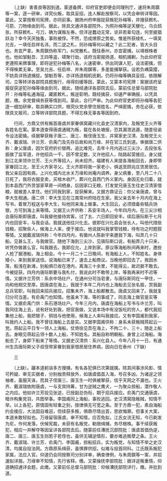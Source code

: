 <!-- { "loadSidebar": true } -->
　　（上缺）害善良等因到道。蒙道备牌，仰府官吏即便会同理刑厅，速将朱周錤等一案，逐一研审，详究伙叛，取具妥招，连人解赴按察司，以凭会审转详等因。蒙此，又蒙按察司宪牌，亦同前事。据扬州府申报捉获叛犯孙梅等，并搜获敕札、弓箭、刀物缘由到司。据此，除具文通详各部院外，为照孙梅等逆天梗化，乌合鸱张，所获敕札、弓刀，确为谋叛左券。但洋逆蠢动无常，讵非若辈勾连，何至披猖跃冶？幸今天厌独蚤，事败被俘。不然，恐成燎原之势矣。惟是所获绫札，一填吴允吉，一填任启祥名讳，而二逆之札，则孙梅等何以藏之？此二犯者，皆大头目也。务宜严拿。朱周錤伪称军门，纠党散札，既往泰州，亦宜密捕，以靖根株者也。他如邹魁吾、王四等盗，啸聚行劫，该府当密报扬道，相机捕剿，为此仰府官吏遵照来牌事理，即将逆犯孙梅等八名，火速密审，供出同谋人犯，设法密擒，但不得株累无辜。至吴允吉、任启祥、并朱周錤等，多差能捕拏获。设若负嵎莫撄，不妨具详扬道捕捉。邹魁吾等，亦详扬道相机抚剿。仍将孙梅等确具妥招，依限解司，立等转详各部院具题施行，毋得刻缓等因，蒙此，又蒙本司宪牌：案据该府呈报捉获逆犯孙梅等缘由到司，据此，随经通详各部院去后，蒙前任总督马部院批开：孙梅等私通海寇，藏匿敕札，叛逆彰明，既经擒获，仰速严审确报，以凭具题，缴。余党督缉务获等情到司。蒙此，合行严审。为此仰府官吏即将孙梅等各犯逐一细加研审，取具确实口供，根究伙党余孽住居姓名，严缉密擒，务在必获，依限具文报司，立等转详部院具题，不得忘株无辜各等因到府。

　　行间，方鼎又供有叛首唐虞并家眷俱窝藏兴化县史汉清家内，及叛党王火齐等各姓名在案。蒙本道查得唐虞通贼为叛，载在各处塘报，恐其漏泄逃遁，随差役谕令设法密擒。续据拏获叛子唐二、唐三、叛侄唐玉生、并窝家史汉清、及叛党王火齐、戴淑瑞、许兰芳、俞禹门及先存后故和尚万缘、并在官江氏到道。审据唐二供称：身父唐虞，因欠官府折价银两，追比难完，去年十月内逃过三尖沙，去投张名振做了监军道，许他招兵一千。因不曾足数，又许他招人，陆路起营接应。身父就到江北来领许兰芳、王火齐等招人，尚未招齐。福建有人来提各海船回去，身即带家眷回江北，至王火齐家寻父。王火齐即将我一家老小，俱送至顾兆庄赁房居住。我父亲后因有病，上兴化城内北水关万缘和尚庵内调养。身父病重，至八月二十八日死了，我将衣服变卖，买棺木收尸，葬兴化县西门外义冢内。身因无处归着，就到本县西门外赁邹家草房一间栖身。后因家口无粮，打发堂兄唐玉生往史汉清家借粮，就被差人拿住。他们同我到家，捉获解来。又据方鼎证云：你父亲唐虞，曾与李大生相通。唐二供：李大生见在江南常州府陆在生家。我父亲去年十月内在海上写书，着冒万程送与李大生，叫他同来海上做事。大生回云，必须措备些犒兵饷银，方可到海上来等情。又据王火齐供称：系安丰场人，今年四月内，在三尖沙相会唐际斯即唐虞，叫我替他接待宾客。过了五、六日即回安丰。续后唐际斯于七月内也回安丰，与我会话。我就送他往兴化去。彼即在兴化县会张长人，叫他代措些钱粮，招聚些人，候海上人来，便于接应。他说就叫我掌管钱粮，待有功之时题叙等情。又据戴淑瑞供称：今年四月内，有徽州人陈新宇来邀我下海，叫弄几十只船，见甚么王，与我做官。随他下海到三尖沙，见唐际斯口说，有船弄几十只来，听凭你做甚么官，叫我跟去。我即应允，上岸到家。原议等海船秋间再来时，邀些人抢了掘港船，海上相会。今十一月二十二日晚间，有海船上人，不知姓名，身体矮小，来到我家送信。说海船已来了，速去上船商议。当晚他即回去了。我因水落，船浅在新滩，别船俱已收在港内，离海三十余里，不能得云，故迟捱不敢去。今被捉获。四月内唐际斯要与我札付，我说此时不敢带上岸，等我再来时不迟等情。又据许兰芳供：系余中场灶户，在通州分司当皂隶，与唐际斯同在一甲住，一向和他相交至厚。因唐虞在海上，我就于本年二月内也上海船去见张名振，赏我副总兵官职，叫我回来招兵接应。招集未齐，海上船都散去。唐虞又回来了。我就复归分司当差。有俞禹门也知情。他虽未下海，等的事成了，同去海上做官是实等情。又据俞禹门供：系石港场灶户。今年三月内，唐虞在海船上写书与许兰芳，叫我同往海上去，说有好处到我，把官我做，又说本场中有没饭吃的穷人，都代我招集他上船，我把银子、铜钱与他使用，候海上人来叫我接应。又有李国甫到我家，叫我约人上船。我不曾往海船上去是实。又据李国甫供称：身系未获叛贼蒋起云一党。蒋起云平日专一领人上海船，仗倚徐见吾在海上，不拘二十、三十，随走上船去。身眼见蒋起云领十数人上船，不知姓名。其船自称明朝船。身曾上过海船。海船去了，身即下船来了等情。又据史汉清供：系兴化县人。今年八月十一日，有通州生员唐际斯父子叔侄带家眷到我家借房居住养病，因向日在泰州（下缺）

　　三

　　（上缺）。躧本道躬诣多方搜捕，有名各犯俱已次第就擒。除其间事涉风影、情可矜疑、审无实据者，分别枷责释放外，如唐虞倡首入海，号召多凶，为诸逆之领袖者，虽服天诛，而其子侄唐三、唐玉生一时俱被拏获，信乎天网之不漏也。王火齐、戴淑瑞依附唐虞，一与支宾持筹，甘为逆贼之鹰犬，一为聚众掠船，潜作敬人之内应。他如许兰芳投见张逆，已授副总伪衔，期于招兵接应。俞禹门交通唐虞，暗许构集党羽，共图举事。李国甫同上海船，事败逃回。史汉清窝隐叛贼，知情不举。以上各犯，原情固有轻重之别，按律俱无可宽之条。至于方鼎一犯，素自海船约会接应，大法固自难逭，但续获多叛，俱鼎尽情出首，思欲悔罪。但事关大案，本道未敢轻拟也。万缘留宿唐虞，审不知情，应否免拟，江氏女流无知，今已剃发为尼，作何发落，伏候宪裁，未获有名叛党，勒限缉捕，务尽根株。事干续获叛犯，相应一并解夺等因呈详各部院去后。随蒙前任漕抚沉部院批：唐虞首倡伪逆，唐二、唐三、唐玉生则若子若侄也，虽供无辅逆情形，要亦难逃叛孽之条。王火齐、戴淑瑞、许兰芳、俞禹门、李国甫，掠船招兵，实为叛党，与知情不举之史汉清，均属自投法网。方鼎原系缉获，虽惧罪供招，似难与投首同科。江氏既系叛犯家属，法应入官。仰道仍会同按察司分别详审，确查律例，与朱周錤等一案，并招速拟详报。万缘审不知情，先行省释。缴。又蒙操抚李部院批：据详逆叛重情，仰道确招通详会题，此缴。又蒙前任总督马部院批：仰候漕抚部院详行，缴。并批到道。

